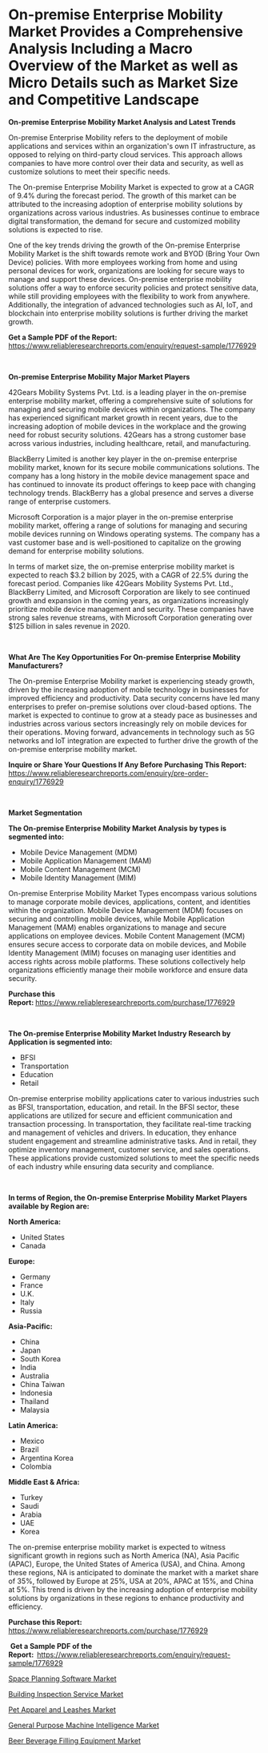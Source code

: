 <p><h1>On-premise Enterprise Mobility Market Provides a Comprehensive Analysis Including a Macro Overview of the Market as well as Micro Details such as Market Size and Competitive Landscape</h1></p><p><strong>On-premise Enterprise Mobility Market Analysis and Latest Trends</strong></p>
<p><p>On-premise Enterprise Mobility refers to the deployment of mobile applications and services within an organization's own IT infrastructure, as opposed to relying on third-party cloud services. This approach allows companies to have more control over their data and security, as well as customize solutions to meet their specific needs.</p><p>The On-premise Enterprise Mobility Market is expected to grow at a CAGR of 9.4% during the forecast period. The growth of this market can be attributed to the increasing adoption of enterprise mobility solutions by organizations across various industries. As businesses continue to embrace digital transformation, the demand for secure and customized mobility solutions is expected to rise.</p><p>One of the key trends driving the growth of the On-premise Enterprise Mobility Market is the shift towards remote work and BYOD (Bring Your Own Device) policies. With more employees working from home and using personal devices for work, organizations are looking for secure ways to manage and support these devices. On-premise enterprise mobility solutions offer a way to enforce security policies and protect sensitive data, while still providing employees with the flexibility to work from anywhere. Additionally, the integration of advanced technologies such as AI, IoT, and blockchain into enterprise mobility solutions is further driving the market growth.</p></p>
<p><strong>Get a Sample PDF of the Report:&nbsp;</strong> <a href="https://www.reliableresearchreports.com/enquiry/request-sample/1776929">https://www.reliableresearchreports.com/enquiry/request-sample/1776929</a></p>
<p>&nbsp;</p>
<p><strong>On-premise Enterprise Mobility Major Market Players</strong></p>
<p><p>42Gears Mobility Systems Pvt. Ltd. is a leading player in the on-premise enterprise mobility market, offering a comprehensive suite of solutions for managing and securing mobile devices within organizations. The company has experienced significant market growth in recent years, due to the increasing adoption of mobile devices in the workplace and the growing need for robust security solutions. 42Gears has a strong customer base across various industries, including healthcare, retail, and manufacturing.</p><p>BlackBerry Limited is another key player in the on-premise enterprise mobility market, known for its secure mobile communications solutions. The company has a long history in the mobile device management space and has continued to innovate its product offerings to keep pace with changing technology trends. BlackBerry has a global presence and serves a diverse range of enterprise customers.</p><p>Microsoft Corporation is a major player in the on-premise enterprise mobility market, offering a range of solutions for managing and securing mobile devices running on Windows operating systems. The company has a vast customer base and is well-positioned to capitalize on the growing demand for enterprise mobility solutions.</p><p>In terms of market size, the on-premise enterprise mobility market is expected to reach $3.2 billion by 2025, with a CAGR of 22.5% during the forecast period. Companies like 42Gears Mobility Systems Pvt. Ltd., BlackBerry Limited, and Microsoft Corporation are likely to see continued growth and expansion in the coming years, as organizations increasingly prioritize mobile device management and security. These companies have strong sales revenue streams, with Microsoft Corporation generating over $125 billion in sales revenue in 2020.</p></p>
<p>&nbsp;</p>
<p><strong>What Are The Key Opportunities For On-premise Enterprise Mobility Manufacturers?</strong></p>
<p><p>The On-premise Enterprise Mobility market is experiencing steady growth, driven by the increasing adoption of mobile technology in businesses for improved efficiency and productivity. Data security concerns have led many enterprises to prefer on-premise solutions over cloud-based options. The market is expected to continue to grow at a steady pace as businesses and industries across various sectors increasingly rely on mobile devices for their operations. Moving forward, advancements in technology such as 5G networks and IoT integration are expected to further drive the growth of the on-premise enterprise mobility market.</p></p>
<p><strong>Inquire or Share Your Questions If Any Before Purchasing This Report:</strong> <a href="https://www.reliableresearchreports.com/enquiry/pre-order-enquiry/1776929">https://www.reliableresearchreports.com/enquiry/pre-order-enquiry/1776929</a></p>
<p>&nbsp;</p>
<p><strong>Market Segmentation</strong></p>
<p><strong>The On-premise Enterprise Mobility Market Analysis by types is segmented into:</strong></p>
<p><ul><li>Mobile Device Management (MDM)</li><li>Mobile Application Management (MAM)</li><li>Mobile Content Management (MCM)</li><li>Mobile Identity Management (MIM)</li></ul></p>
<p><p>On-premise Enterprise Mobility Market Types encompass various solutions to manage corporate mobile devices, applications, content, and identities within the organization. Mobile Device Management (MDM) focuses on securing and controlling mobile devices, while Mobile Application Management (MAM) enables organizations to manage and secure applications on employee devices. Mobile Content Management (MCM) ensures secure access to corporate data on mobile devices, and Mobile Identity Management (MIM) focuses on managing user identities and access rights across mobile platforms. These solutions collectively help organizations efficiently manage their mobile workforce and ensure data security.</p></p>
<p><strong>Purchase this Report:&nbsp;</strong><a href="https://www.reliableresearchreports.com/purchase/1776929">https://www.reliableresearchreports.com/purchase/1776929</a></p>
<p>&nbsp;</p>
<p><strong>The On-premise Enterprise Mobility Market Industry Research by Application is segmented into:</strong></p>
<p><ul><li>BFSI</li><li>Transportation</li><li>Education</li><li>Retail</li></ul></p>
<p><p>On-premise enterprise mobility applications cater to various industries such as BFSI, transportation, education, and retail. In the BFSI sector, these applications are utilized for secure and efficient communication and transaction processing. In transportation, they facilitate real-time tracking and management of vehicles and drivers. In education, they enhance student engagement and streamline administrative tasks. And in retail, they optimize inventory management, customer service, and sales operations. These applications provide customized solutions to meet the specific needs of each industry while ensuring data security and compliance.</p></p>
<p>&nbsp;</p>
<p><strong>In terms of Region, the On-premise Enterprise Mobility Market Players available by Region are:</strong></p>
<p>
    <p> <strong> North America: </strong>
        <ul>
            <li>United States</li>
            <li>Canada</li>
        </ul>
        </p> 
    <p> <strong> Europe: </strong>
        <ul>
            <li>Germany</li>
            <li>France</li>
            <li>U.K.</li>
            <li>Italy</li>
            <li>Russia</li>
        </ul>
        </p> 
    <p> <strong> Asia-Pacific: </strong>
        <ul>
            <li>China</li>
            <li>Japan</li>
            <li>South Korea</li>
            <li>India</li>
            <li>Australia</li>
            <li>China Taiwan</li>
            <li>Indonesia</li>
            <li>Thailand</li>
            <li>Malaysia</li>
        </ul>
        </p> 
    <p> <strong> Latin America: </strong>
        <ul>
            <li>Mexico</li>
            <li>Brazil</li>
            <li>Argentina Korea</li>
            <li>Colombia</li>
        </ul>
        </p> 
    <p> <strong> Middle East & Africa: </strong>
        <ul>
            <li>Turkey</li>
            <li>Saudi</li>
            <li>Arabia</li>
            <li>UAE</li>
            <li>Korea</li>
        </ul>
    </p>
    </p>
<p><p>The on-premise enterprise mobility market is expected to witness significant growth in regions such as North America (NA), Asia Pacific (APAC), Europe, the United States of America (USA), and China. Among these regions, NA is anticipated to dominate the market with a market share of 35%, followed by Europe at 25%, USA at 20%, APAC at 15%, and China at 5%. This trend is driven by the increasing adoption of enterprise mobility solutions by organizations in these regions to enhance productivity and efficiency.</p></p>
<p><strong>Purchase this Report: </strong><a href="https://www.reliableresearchreports.com/purchase/1776929">https://www.reliableresearchreports.com/purchase/1776929</a></p>
<p>&nbsp;<strong>Get a Sample PDF of the Report:&nbsp;&nbsp;</strong><a href="https://www.reliableresearchreports.com/enquiry/request-sample/1776929">https://www.reliableresearchreports.com/enquiry/request-sample/1776929</a></p>
<p><strong></strong></p>
<p><p><a href="https://medium.com/@kavonhansen/space-planning-software-market-size-and-market-trends-complete-industry-overview-2024-to-2031-07b03fd02213">Space Planning Software Market</a></p><p><a href="https://medium.com/@karleeprice2004/building-inspection-service-market-size-cagr-trends-2024-2030-aea4b7e581d4">Building Inspection Service Market</a></p><p><a href="https://issuu.com/reportprime-2/docs/pet-apparel-and-leashes-market-size-2030.pptx">Pet Apparel and Leashes Market</a></p><p><a href="https://medium.com/@karleeprice2004/general-purpose-machine-intelligence-market-trends-and-market-analysis-forecasted-for-period-743b76702cf7">General Purpose Machine Intelligence Market</a></p><p><a href="https://issuu.com/reportprime-2/docs/beer-beverage-filling-equipment-market-size-2030.p">Beer Beverage Filling Equipment Market</a></p></p>
